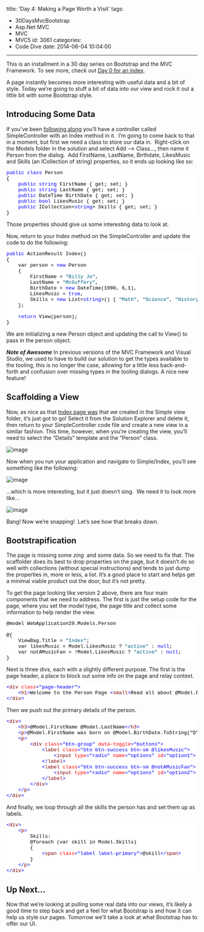 title: 'Day 4: Making a Page Worth a Visit'
tags:
  - 30DaysMvcBootstrap
  - Asp.Net MVC
  - MVC
  - MVC5
id: 3061
categories:
  - Code Dive
date: 2014-06-04 10:04:00
---

This is an installment in a 30 day series on Bootstrap and the MVC Framework. To see more, check out [Day 0 for an index](http://jameschambers.com/2014/06/day-0-boothstrapping-mvc-for-the-next-30-days/).

A page instantly becomes more interesting with useful data and a bit of style. Today we’re going to stuff a bit of data into our view and rock it out a little bit with some Bootstrap style.

## Introducing Some Data

If you’ve been [following along](http://jameschambers.com/2014/06/day-0-boothstrapping-mvc-for-the-next-30-days/) you’ll have a controller called SimpleController with an Index method in it.&nbsp; I’m going to come back to that in a moment, but first we need a class to store our data in.&nbsp; Right-click on the Models folder in the solution and select Add –&gt; Class…, then name it Person from the dialog.&nbsp; Add FirstName, LastName, Birthdate, LikesMusic and Skills (an ICollection of string) properties, so it ends up looking like so:
<pre class="csharpcode"><span class="kwrd">public</span> <span class="kwrd">class</span> Person
{
    <span class="kwrd">public</span> <span class="kwrd">string</span> FirstName { get; set; }
    <span class="kwrd">public</span> <span class="kwrd">string</span> LastName { get; set; }
    <span class="kwrd">public</span> DateTime BirthDate { get; set; }
    <span class="kwrd">public</span> <span class="kwrd">bool</span> LikesMusic { get; set; }
    <span class="kwrd">public</span> ICollection&lt;<span class="kwrd">string</span>&gt; Skills { get; set; }
}</pre>

<style type="text/css">.csharpcode, .csharpcode pre
{
	font-size: small;
	color: black;
	font-family: consolas, "Courier New", courier, monospace;
	background-color: #ffffff;
	/*white-space: pre;*/
}
.csharpcode pre { margin: 0em; }
.csharpcode .rem { color: #008000; }
.csharpcode .kwrd { color: #0000ff; }
.csharpcode .str { color: #006080; }
.csharpcode .op { color: #0000c0; }
.csharpcode .preproc { color: #cc6633; }
.csharpcode .asp { background-color: #ffff00; }
.csharpcode .html { color: #800000; }
.csharpcode .attr { color: #ff0000; }
.csharpcode .alt 
{
	background-color: #f4f4f4;
	width: 100%;
	margin: 0em;
}
.csharpcode .lnum { color: #606060; }
</style>
Those properties should give us some interesting data to look at.

Now, return to your Index method on the SimpleController and update the code to do the following:
<pre class="csharpcode"><span class="kwrd">public</span> ActionResult Index()
{
    var person = <span class="kwrd">new</span> Person
    {
        FirstName = <span class="str">"Billy Jo"</span>,
        LastName = <span class="str">"McGuffery"</span>,
        BirthDate = <span class="kwrd">new</span> DateTime(1990, 6,1),
        LikesMusic = <span class="kwrd">true</span>,
        Skills = <span class="kwrd">new</span> List&lt;<span class="kwrd">string</span>&gt;() { <span class="str">"Math"</span>, <span class="str">"Science"</span>, <span class="str">"History"</span> }
    };

    <span class="kwrd">return</span> View(person);
}</pre>
<style type="text/css">.csharpcode, .csharpcode pre
{
	font-size: small;
	color: black;
	font-family: consolas, "Courier New", courier, monospace;
	background-color: #ffffff;
	/*white-space: pre;*/
}
.csharpcode pre { margin: 0em; }
.csharpcode .rem { color: #008000; }
.csharpcode .kwrd { color: #0000ff; }
.csharpcode .str { color: #006080; }
.csharpcode .op { color: #0000c0; }
.csharpcode .preproc { color: #cc6633; }
.csharpcode .asp { background-color: #ffff00; }
.csharpcode .html { color: #800000; }
.csharpcode .attr { color: #ff0000; }
.csharpcode .alt 
{
	background-color: #f4f4f4;
	width: 100%;
	margin: 0em;
}
.csharpcode .lnum { color: #606060; }
</style>

We are initializing a new Person object and updating the call to View() to pass in the person object.

**_Note of Awesome_** In previous versions of the MVC Framework and Visual Studio, we used to have to build our solution to get the types available to the tooling, this is no longer the case, allowing for a little less back-and-forth and confusion over missing types in the tooling dialogs. A nice new feature!

## Scaffolding a View

Now, as nice as that [Index page was](http://jameschambers.com/2014/06/day-3-adding-a-controller-and-view/) that we created in the Simple view folder, it’s just got to go! Select it from the Solution Explorer and delete it, then return to your SimpleController code file and create a new view in a similar fashion. This time, however, when you’re creating the view, you’ll need to select the “Details” template and the “Person” class.

![image](http://jameschambers.com/wp-content/uploads/2014/06/image5.png "image")

Now when you run your application and navigate to Simple/Index, you’ll see something like the following:

![image](http://jameschambers.com/wp-content/uploads/2014/06/image6.png "image")

…which is more interesting, but it just doesn’t sing.&nbsp; We need it to look more like…

![image](http://jameschambers.com/wp-content/uploads/2014/06/image7.png "image")

Bang! Now we’re snapping!&nbsp; Let’s see how that breaks down.

## Bootstrapification

The page is missing some _zing_&nbsp; and some data. So we need to fix that. The scaffolder does its best to drop properties on the page, but it doesn’t do so well with collections (without special instructions) and tends to just dump the properties in, more or less, a list. It’s a good place to start and helps get a minimal viable product out the door, but it’s not pretty.

To get the page looking like version 2 above, there are four main components that we need to address. The first is just the setup code for the page, where you set the model type, the page title and collect some information to help render the view.
<pre class="csharpcode">@model WebApplication29.Models.Person

@{
    ViewBag.Title = <span class="str">"Index"</span>;
    var likesMusic = Model.LikesMusic ? <span class="str">"active"</span> : <span class="kwrd">null</span>;
    var notAMusicFan = !Model.LikesMusic ? <span class="str">"active"</span> : <span class="kwrd">null</span>;
}</pre>
<style type="text/css">.csharpcode, .csharpcode pre
{
	font-size: small;
	color: black;
	font-family: consolas, "Courier New", courier, monospace;
	background-color: #ffffff;
	/*white-space: pre;*/
}
.csharpcode pre { margin: 0em; }
.csharpcode .rem { color: #008000; }
.csharpcode .kwrd { color: #0000ff; }
.csharpcode .str { color: #006080; }
.csharpcode .op { color: #0000c0; }
.csharpcode .preproc { color: #cc6633; }
.csharpcode .asp { background-color: #ffff00; }
.csharpcode .html { color: #800000; }
.csharpcode .attr { color: #ff0000; }
.csharpcode .alt 
{
	background-color: #f4f4f4;
	width: 100%;
	margin: 0em;
}
.csharpcode .lnum { color: #606060; }
</style>

Next is three divs, each with a slightly different purpose. The first is the page header, a place to block out some info on the page and relay context.
<pre class="csharpcode"><span class="kwrd">&lt;</span><span class="html">div</span> <span class="attr">class</span><span class="kwrd">="page-header"</span><span class="kwrd">&gt;</span>
    <span class="kwrd">&lt;</span><span class="html">h1</span><span class="kwrd">&gt;</span>Welcome to the Person Page <span class="kwrd">&lt;</span><span class="html">small</span><span class="kwrd">&gt;</span>Read all about @Model.FirstName<span class="kwrd">&lt;/</span><span class="html">small</span><span class="kwrd">&gt;&lt;/</span><span class="html">h1</span><span class="kwrd">&gt;</span>
<span class="kwrd">&lt;/</span><span class="html">div</span><span class="kwrd">&gt;</span></pre>
<style type="text/css">.csharpcode, .csharpcode pre
{
	font-size: small;
	color: black;
	font-family: consolas, "Courier New", courier, monospace;
	background-color: #ffffff;
	/*white-space: pre;*/
}
.csharpcode pre { margin: 0em; }
.csharpcode .rem { color: #008000; }
.csharpcode .kwrd { color: #0000ff; }
.csharpcode .str { color: #006080; }
.csharpcode .op { color: #0000c0; }
.csharpcode .preproc { color: #cc6633; }
.csharpcode .asp { background-color: #ffff00; }
.csharpcode .html { color: #800000; }
.csharpcode .attr { color: #ff0000; }
.csharpcode .alt 
{
	background-color: #f4f4f4;
	width: 100%;
	margin: 0em;
}
.csharpcode .lnum { color: #606060; }
</style>

Then we push out the primary details of the person.
<pre class="csharpcode"><span class="kwrd">&lt;</span><span class="html">div</span><span class="kwrd">&gt;</span>
    <span class="kwrd">&lt;</span><span class="html">h3</span><span class="kwrd">&gt;</span>@Model.FirstName @Model.LastName<span class="kwrd">&lt;/</span><span class="html">h3</span><span class="kwrd">&gt;</span>
    <span class="kwrd">&lt;</span><span class="html">p</span><span class="kwrd">&gt;</span>@Model.FirstName was born on @Model.BirthDate.ToString("D").<span class="kwrd">&lt;/</span><span class="html">p</span><span class="kwrd">&gt;</span>
    <span class="kwrd">&lt;</span><span class="html">p</span><span class="kwrd">&gt;</span>
        <span class="kwrd">&lt;</span><span class="html">div</span> <span class="attr">class</span><span class="kwrd">="btn-group"</span> <span class="attr">data-toggle</span><span class="kwrd">="buttons"</span><span class="kwrd">&gt;</span>
            <span class="kwrd">&lt;</span><span class="html">label</span> <span class="attr">class</span><span class="kwrd">="btn btn-success btn-sm @likesMusic"</span><span class="kwrd">&gt;</span>
                <span class="kwrd">&lt;</span><span class="html">input</span> <span class="attr">type</span><span class="kwrd">="radio"</span> <span class="attr">name</span><span class="kwrd">="options"</span> <span class="attr">id</span><span class="kwrd">="option1"</span><span class="kwrd">&gt;</span> Likes Music
            <span class="kwrd">&lt;/</span><span class="html">label</span><span class="kwrd">&gt;</span>
            <span class="kwrd">&lt;</span><span class="html">label</span> <span class="attr">class</span><span class="kwrd">="btn btn-success btn-sm @notAMusicFan"</span><span class="kwrd">&gt;</span>
                <span class="kwrd">&lt;</span><span class="html">input</span> <span class="attr">type</span><span class="kwrd">="radio"</span> <span class="attr">name</span><span class="kwrd">="options"</span> <span class="attr">id</span><span class="kwrd">="option2"</span><span class="kwrd">&gt;</span> Suffers in a Distorted Reality
            <span class="kwrd">&lt;/</span><span class="html">label</span><span class="kwrd">&gt;</span>
        <span class="kwrd">&lt;/</span><span class="html">div</span><span class="kwrd">&gt;</span>
    <span class="kwrd">&lt;/</span><span class="html">p</span><span class="kwrd">&gt;</span>
<span class="kwrd">&lt;/</span><span class="html">div</span><span class="kwrd">&gt;</span></pre>
<style type="text/css">.csharpcode, .csharpcode pre
{
	font-size: small;
	color: black;
	font-family: consolas, "Courier New", courier, monospace;
	background-color: #ffffff;
	/*white-space: pre;*/
}
.csharpcode pre { margin: 0em; }
.csharpcode .rem { color: #008000; }
.csharpcode .kwrd { color: #0000ff; }
.csharpcode .str { color: #006080; }
.csharpcode .op { color: #0000c0; }
.csharpcode .preproc { color: #cc6633; }
.csharpcode .asp { background-color: #ffff00; }
.csharpcode .html { color: #800000; }
.csharpcode .attr { color: #ff0000; }
.csharpcode .alt 
{
	background-color: #f4f4f4;
	width: 100%;
	margin: 0em;
}
.csharpcode .lnum { color: #606060; }
</style>

And finally, we loop through all the skills the person has and set them up as labels.
<pre class="csharpcode"><span class="kwrd">&lt;</span><span class="html">div</span><span class="kwrd">&gt;</span>
    <span class="kwrd">&lt;</span><span class="html">p</span><span class="kwrd">&gt;</span>
        Skills:
        @foreach (var skill in Model.Skills)
        {
            <span class="kwrd">&lt;</span><span class="html">span</span> <span class="attr">class</span><span class="kwrd">="label label-primary"</span><span class="kwrd">&gt;</span>@skill<span class="kwrd">&lt;/</span><span class="html">span</span><span class="kwrd">&gt;</span>
        }
    <span class="kwrd">&lt;/</span><span class="html">p</span><span class="kwrd">&gt;</span>
<span class="kwrd">&lt;/</span><span class="html">div</span><span class="kwrd">&gt;</span></pre>
<style type="text/css">.csharpcode, .csharpcode pre
{
	font-size: small;
	color: black;
	font-family: consolas, "Courier New", courier, monospace;
	background-color: #ffffff;
	/*white-space: pre;*/
}
.csharpcode pre { margin: 0em; }
.csharpcode .rem { color: #008000; }
.csharpcode .kwrd { color: #0000ff; }
.csharpcode .str { color: #006080; }
.csharpcode .op { color: #0000c0; }
.csharpcode .preproc { color: #cc6633; }
.csharpcode .asp { background-color: #ffff00; }
.csharpcode .html { color: #800000; }
.csharpcode .attr { color: #ff0000; }
.csharpcode .alt 
{
	background-color: #f4f4f4;
	width: 100%;
	margin: 0em;
}
.csharpcode .lnum { color: #606060; }
</style>

## Up Next…

Now that we’re looking at pulling some real data into our views, it’s likely a good time to step back and get a feel for what Bootstrap is and how it can help us style our pages. Tomorrow we’ll take a look at what Bootstrap has to offer our UI.
